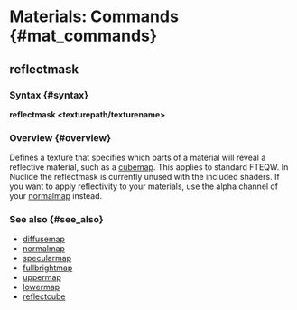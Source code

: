 # Materials: Commands {#mat_commands}
## reflectmask
### Syntax {#syntax}

**reflectmask <texturepath/texturename>**

### Overview {#overview}

Defines a texture that specifies which parts of a material will reveal a
reflective material, such as a
[cubemap](reflectcube). This applies to
standard FTEQW. In Nuclide the reflectmask is currently unused with the
included shaders. If you want to apply reflectivity to your materials,
use the alpha channel of your
[normalmap](normalmap) instead.

### See also {#see_also}

-   [diffusemap](diffusemap)
-   [normalmap](normalmap)
-   [specularmap](specularmap)
-   [fullbrightmap](fullbrightmap)
-   [uppermap](uppermap)
-   [lowermap](lowermap)
-   [reflectcube](reflectcube)